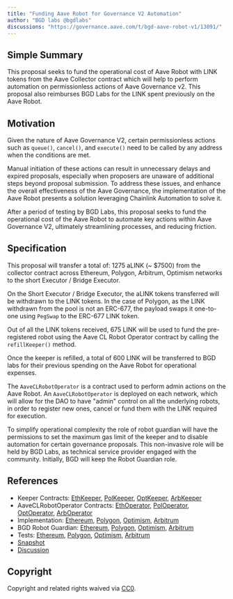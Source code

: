 ```yaml
---
title: "Funding Aave Robot for Governance V2 Automation"
author: "BGD labs @bgdlabs"
discussions: "https://governance.aave.com/t/bgd-aave-robot-v1/13091/"
---
```


## Simple Summary

This proposal seeks to fund the operational cost of Aave Robot with LINK tokens from the Aave Collector contract which will help to perform automation on permissionless actions of Aave Governance v2. This proposal also reimburses BGD Labs for the LINK spent previously on the Aave Robot.

## Motivation

Given the nature of Aave Governance V2, certain permissionless actions such as `queue()`, `cancel()`, and `execute()` need to be called by any address when the conditions are met. 

Manual initiation of these actions can result in unnecessary delays and expired proposals, especially when proposers are unaware of additional steps beyond proposal submission. To address these issues, and enhance the overall effectiveness of the Aave Governance, the implementation of the Aave Robot presents a solution leveraging Chainlink Automation to solve it.

After a period of testing by BGD Labs, this proposal seeks to fund the operational cost of the Aave Robot to automate key actions within Aave Governance V2, ultimately streamlining processes, and reducing friction.

## Specification

This proposal will transfer a total of: 1275 aLINK (~ $7500) from the collector contract across Ethereum, Polygon, Arbitrum, Optimism networks to the short Executor / Bridge Executor.

On the Short Executor / Bridge Executor, the aLINK tokens transferred will be withdrawn to the LINK tokens. In the case of Polygon, as the LINK withdrawn from the pool is not an ERC-677, the payload swaps it one-to-one using `PegSwap` to the ERC-677 LINK token.

Out of all the LINK tokens received, 675 LINK will be used to fund the pre-registered robot using the Aave CL Robot Operator contract by calling the `refillKeeper()` method.

Once the keeper is refilled, a total of 600 LINK will be transferred to BGD labs for their previous spending on the Aave Robot for operational expenses.

The `AaveCLRobotOperator` is a contract used to perform admin actions on the Aave Robot. An `AaveCLRobotOperator` is deployed on each network, which will allow for the DAO to have "admin" control on all the underlying robots, in order to register new ones, cancel or fund them with the LINK required for execution.

To simplify operational complexity the role of robot guardian will have the permissions to set the maximum gas limit of the keeper and to disable automation for certain governance proposals. This non-invasive role will be held by BGD Labs, as technical service provider engaged with the community.
Initially, BGD will keep the Robot Guardian role.

## References

- Keeper Contracts: [EthKeeper](https://etherscan.io/address/0x9EEa1Ba822d204077e9f90a92D30432417184587), [PolKeeper](https://polygonscan.com/address/0xDa98B308be8766501ec7Fe3eD9a48EfBD6c31a7B), [OptKeeper](https://optimistic.etherscan.io/address/0x102Bf2C03c1901AdBA191457A8c4A4eF18b40029), [ArbKeeper](https://arbiscan.io/address/0x864a6Aa4b8D4d84A7570fE2d0E4eCE8077AbcabB)
- AaveCLRobotOperator Contracts: [EthOperator](https://etherscan.io/address/0x020e452b463568f55bac6dc5afc8f0b62ea5f0f3), [PolOperator](https://polygonscan.com/address/0x4e8984d11a47ff89cd67c7651ecab6c00a74b4a9), [OptOperator](https://optimistic.etherscan.io/address/0x4f830bc2ddac99307a3709c85f7533842bda7c63), [ArbOperator](https://arbiscan.io/address/0xb0a73671c97bac9ba899cd1a23604fd2278cd02a)
- Implementation: [Ethereum](https://github.com/bgd-labs/aave-governance-v2-robot/blob/main/src/proposal/ProposalPayloadEthereumRobot.sol), [Polygon](https://github.com/bgd-labs/aave-governance-v2-robot/blob/main/src/proposal/ProposalPayloadPolygonRobot.sol), [Optimism](https://github.com/bgd-labs/aave-governance-v2-robot/blob/main/src/proposal/ProposalPayloadOptimismRobot.sol), [Arbitrum](https://github.com/bgd-labs/aave-governance-v2-robot/blob/main/src/proposal/ProposalPayloadArbitrumRobot.sol)
- BGD Robot Guardian: [Ethereum](https://etherscan.io/address/0xff37939808EcF199A2D599ef91D699Fb13dab7F7), [Polygon](https://polygonscan.com/address/0x7683177b05a92e8B169D833718BDF9d0ce809aA9), [Optimism](https://optimistic.etherscan.io/address/0x9867Ce43D2a574a152fE6b134F64c9578ce3cE03), [Arbitrum](https://arbiscan.io/address/0x87dFb794364f2B117C8dbaE29EA622938b3Ce465)
- Tests: [Ethereum](https://github.com/bgd-labs/aave-governance-v2-robot/blob/main/tests/ProposalPayloadEthereumRobot.t.sol), [Polygon](https://github.com/bgd-labs/aave-governance-v2-robot/blob/main/tests/ProposalPayloadPolygonRobot.t.sol), [Optimism](https://github.com/bgd-labs/aave-governance-v2-robot/blob/main/tests/ProposalPayloadOptimismRobot.t.sol), [Arbitrum](https://github.com/bgd-labs/aave-governance-v2-robot/blob/main/tests/ProposalPayloadArbitrumRobot.t.sol)
- [Snapshot](https://snapshot.org/#/aave.eth/proposal/0x763f55d7bc54c4e9699262d44522d16f789d14447815c344a977f0db5f90318b)
- [Discussion](https://governance.aave.com/t/bgd-aave-robot-v1/13091/)

## Copyright

Copyright and related rights waived via [CC0](https://creativecommons.org/publicdomain/zero/1.0/).
